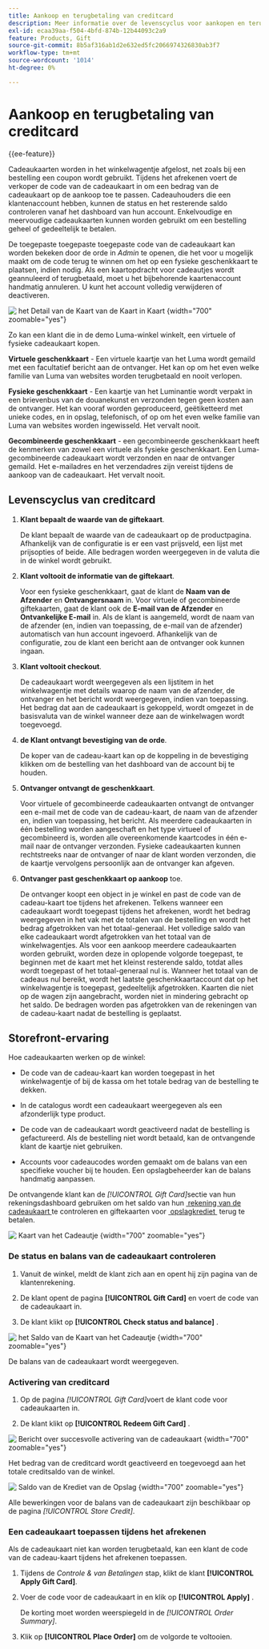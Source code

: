 ```yaml
---
title: Aankoop en terugbetaling van creditcard
description: Meer informatie over de levenscyclus voor aankopen en terugbetalen van cadeaukaarten wanneer u cadeaukaarten opneemt in uw winkelcatalogus.
exl-id: ecaa39aa-f504-4bfd-874b-12b44093c2a9
feature: Products, Gift
source-git-commit: 8b5af316ab1d2e632ed5fc2066974326830ab3f7
workflow-type: tm+mt
source-wordcount: '1014'
ht-degree: 0%

---
```


# Aankoop en terugbetaling van creditcard

{{ee-feature}}

Cadeaukaarten worden in het winkelwagentje afgelost, net zoals bij een bestelling een coupon wordt gebruikt. Tijdens het afrekenen voert de verkoper de code van de cadeaukaart in om een bedrag van de cadeaukaart op de aankoop toe te passen. Cadeauhouders die een klantenaccount hebben, kunnen de status en het resterende saldo controleren vanaf het dashboard van hun account. Enkelvoudige en meervoudige cadeaukaarten kunnen worden gebruikt om een bestelling geheel of gedeeltelijk te betalen.

De toegepaste toegepaste toegepaste code van de cadeaukaart kan worden bekeken door de orde in _Admin_ te openen, die het voor u mogelijk maakt om de code terug te winnen om het op een fysieke geschenkkaart te plaatsen, indien nodig. Als een kaartopdracht voor cadeautjes wordt geannuleerd of terugbetaald, moet u het bijbehorende kaartenaccount handmatig annuleren. U kunt het account volledig verwijderen of deactiveren.

![&#x200B; het Detail van de Kaart van de Kaart in Kaart &#x200B;](./assets/storefront-gift-card-order-customer-account.png){width="700" zoomable="yes"}

Zo kan een klant die in de demo Luma-winkel winkelt, een virtuele of fysieke cadeaukaart kopen.

**Virtuele geschenkkaart** - Een virtuele kaartje van het Luma wordt gemaild met een facultatief bericht aan de ontvanger. Het kan op om het even welke familie van Luma van websites worden terugbetaald en nooit verlopen.

**Fysieke geschenkkaart** - Een kaartje van het Luminantie wordt verpakt in een brievenbus van de douanekunst en verzonden tegen geen kosten aan de ontvanger. Het kan vooraf worden geproduceerd, geëtiketteerd met unieke codes, en in opslag, telefonisch, of op om het even welke familie van Luma van websites worden ingewisseld. Het vervalt nooit.

**Gecombineerde geschenkkaart** - een gecombineerde geschenkkaart heeft de kenmerken van zowel een virtuele als fysieke geschenkkaart. Een Luma-gecombineerde cadeaukaart wordt verzonden en naar de ontvanger gemaild. Het e-mailadres en het verzendadres zijn vereist tijdens de aankoop van de cadeaukaart. Het vervalt nooit.

## Levenscyclus van creditcard

1. **Klant bepaalt de waarde van de giftekaart**.

   De klant bepaalt de waarde van de cadeaukaart op de productpagina. Afhankelijk van de configuratie is er een vast prijsveld, een lijst met prijsopties of beide. Alle bedragen worden weergegeven in de valuta die in de winkel wordt gebruikt.

1. **Klant voltooit de informatie van de giftekaart**.

   Voor een fysieke geschenkkaart, gaat de klant de **Naam van de Afzender** en **Ontvangersnaam** in. Voor virtuele of gecombineerde giftekaarten, gaat de klant ook de **E-mail van de Afzender** en **Ontvankelijke E-mail** in. Als de klant is aangemeld, wordt de naam van de afzender (en, indien van toepassing, de e-mail van de afzender) automatisch van hun account ingevoerd. Afhankelijk van de configuratie, zou de klant een bericht aan de ontvanger ook kunnen ingaan.

1. **Klant voltooit checkout**.

   De cadeaukaart wordt weergegeven als een lijstitem in het winkelwagentje met details waarop de naam van de afzender, de ontvanger en het bericht wordt weergegeven, indien van toepassing. Het bedrag dat aan de cadeaukaart is gekoppeld, wordt omgezet in de basisvaluta van de winkel wanneer deze aan de winkelwagen wordt toegevoegd.

1. **de Klant ontvangt bevestiging van de orde**.

   De koper van de cadeau-kaart kan op de koppeling in de bevestiging klikken om de bestelling van het dashboard van de account bij te houden.

1. **Ontvanger ontvangt de geschenkkaart**.

   Voor virtuele of gecombineerde cadeaukaarten ontvangt de ontvanger een e-mail met de code van de cadeau-kaart, de naam van de afzender en, indien van toepassing, het bericht. Als meerdere cadeaukaarten in één bestelling worden aangeschaft en het type virtueel of gecombineerd is, worden alle overeenkomende kaartcodes in één e-mail naar de ontvanger verzonden. Fysieke cadeaukaarten kunnen rechtstreeks naar de ontvanger of naar de klant worden verzonden, die de kaartje vervolgens persoonlijk aan de ontvanger kan afgeven.

1. **Ontvanger past geschenkkaart op aankoop** toe.

   De ontvanger koopt een object in je winkel en past de code van de cadeau-kaart toe tijdens het afrekenen. Telkens wanneer een cadeaukaart wordt toegepast tijdens het afrekenen, wordt het bedrag weergegeven in het vak met de totalen van de bestelling en wordt het bedrag afgetrokken van het totaal-generaal. Het volledige saldo van elke cadeaukaart wordt afgetrokken van het totaal van de winkelwagentjes. Als voor een aankoop meerdere cadeaukaarten worden gebruikt, worden deze in oplopende volgorde toegepast, te beginnen met de kaart met het kleinst resterende saldo, totdat alles wordt toegepast of het totaal-generaal nul is. Wanneer het totaal van de cadeaus nul bereikt, wordt het laatste geschenkkaartaccount dat op het winkelwagentje is toegepast, gedeeltelijk afgetrokken. Kaarten die niet op de wagen zijn aangebracht, worden niet in mindering gebracht op het saldo. De bedragen worden pas afgetrokken van de rekeningen van de cadeau-kaart nadat de bestelling is geplaatst.

## Storefront-ervaring

Hoe cadeaukaarten werken op de winkel:

- De code van de cadeau-kaart kan worden toegepast in het winkelwagentje of bij de kassa om het totale bedrag van de bestelling te dekken.

- In de catalogus wordt een cadeaukaart weergegeven als een afzonderlijk type product.

- De code van de cadeaukaart wordt geactiveerd nadat de bestelling is gefactureerd. Als de bestelling niet wordt betaald, kan de ontvangende klant de kaartje niet gebruiken.

- Accounts voor cadeaucodes worden gemaakt om de balans van een specifieke voucher bij te houden. Een opslagbeheerder kan de balans handmatig aanpassen.

De ontvangende klant kan de _[!UICONTROL Gift Card]_&#x200B;sectie van hun rekeningsdashboard gebruiken om het saldo van hun [&#x200B; rekening van de cadeaukaart &#x200B;](product-gift-card-accounts.md) te controleren en giftekaarten voor [&#x200B; opslagkrediet &#x200B;](../customers/store-credit-using.md) terug te betalen.

![&#x200B; Kaart van het Cadeautje &#x200B;](./assets/account-dashboard-gift-card.png){width="700" zoomable="yes"}

### De status en balans van de cadeaukaart controleren

1. Vanuit de winkel, meldt de klant zich aan en opent hij zijn pagina van de klantenrekening.

1. De klant opent de pagina **[!UICONTROL Gift Card]** en voert de code van de cadeaukaart in.

1. De klant klikt op **[!UICONTROL Check status and balance]** .

![&#x200B; het Saldo van de Kaart van het Cadeautje &#x200B;](./assets/gift-balance.png){width="700" zoomable="yes"}

De balans van de cadeaukaart wordt weergegeven.

### Activering van creditcard

1. Op de pagina _[!UICONTROL Gift Card]_&#x200B;voert de klant code voor cadeaukaarten in.

1. De klant klikt op **[!UICONTROL Redeem Gift Card]** .

![&#x200B; Bericht over succesvolle activering van de cadeaukaart &#x200B;](./assets/gift-redeemed-balance.png){width="700" zoomable="yes"}

Het bedrag van de creditcard wordt geactiveerd en toegevoegd aan het totale creditsaldo van de winkel.

![&#x200B; Saldo van de Krediet van de Opslag &#x200B;](./assets/store-credit.png){width="700" zoomable="yes"}

Alle bewerkingen voor de balans van de cadeaukaart zijn beschikbaar op de pagina _[!UICONTROL Store Credit]_.

### Een cadeaukaart toepassen tijdens het afrekenen

Als de cadeaukaart niet kan worden terugbetaald, kan een klant de code van de cadeau-kaart tijdens het afrekenen toepassen.

1. Tijdens de _Controle &amp; van Betalingen_ stap, klikt de klant **[!UICONTROL Apply Gift Card]**.

1. Voer de code voor de cadeaukaart in en klik op **[!UICONTROL Apply]** .

   De korting moet worden weerspiegeld in de _[!UICONTROL Order Summary]_.

1. Klik op **[!UICONTROL Place Order]** om de volgorde te voltooien.
